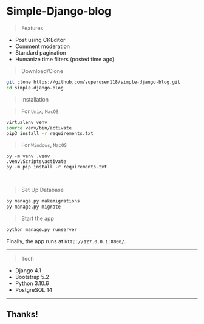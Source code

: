 # Simple-Django-blog

> Features
* Post using CKEditor
* Comment moderation
* Standard pagination
* Humanize time filters (posted time ago)



> Download/Clone

 ```bash
git clone https://github.com/superuser118/simple-django-blog.git
cd simple-django-blog
```

>Installation

>For `Unix`, `MacOS`

```bash
virtualenv venv
source venv/bin/activate
pip3 install -r requirements.txt
```

>For `Windows`, `MacOS`

```
py -m venv .venv
.venv\Scripts\activate
py -m pip install -r requirements.txt
```

<br />

>Set Up Database

```bash
py manage.py makemigrations
py manage.py migrate
```

>Start the app

```bash
python manage.py runserver
```

Finally, the app runs at `http://127.0.0.1:8000/`.

---
>Tech
* Django 4.1
* Bootstrap 5.2
* Python 3.10.6
* PostgreSQL 14
--- 
## Thanks!
